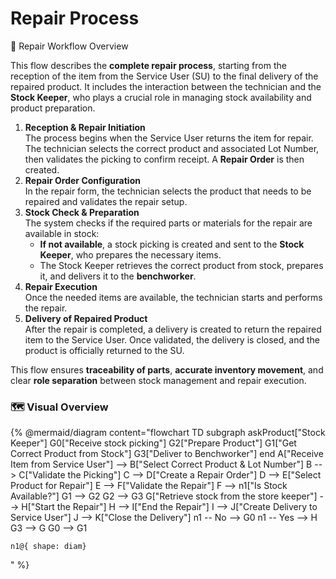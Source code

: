 # Repair Process



🔄 Repair Workflow Overview

This flow describes the **complete repair process**, starting from the reception of the item from the Service User (SU) to the final delivery of the repaired product. It includes the interaction between the technician and the **Stock Keeper**, who plays a crucial role in managing stock availability and product preparation.

1. **Reception & Repair Initiation**\
   The process begins when the Service User returns the item for repair. The technician selects the correct product and associated Lot Number, then validates the picking to confirm receipt. A **Repair Order** is then created.
2. **Repair Order Configuration**\
   In the repair form, the technician selects the product that needs to be repaired and validates the repair setup.
3. **Stock Check & Preparation**\
   The system checks if the required parts or materials for the repair are available in stock:
   * **If not available**, a stock picking is created and sent to the **Stock Keeper**, who prepares the necessary items.
   * The Stock Keeper retrieves the correct product from stock, prepares it, and delivers it to the **benchworker**.
4. **Repair Execution**\
   Once the needed items are available, the technician starts and performs the repair.
5. **Delivery of Repaired Product**\
   After the repair is completed, a delivery is created to return the repaired item to the Service User. Once validated, the delivery is closed, and the product is officially returned to the SU.

This flow ensures **traceability of parts**, **accurate inventory movement**, and clear **role separation** between stock management and repair execution.

### 🗺️ Visual Overview  <a href="#visual-overview" id="visual-overview"></a>

{% @mermaid/diagram content="flowchart TD
 subgraph askProduct["Stock Keeper"]
        G0["Receive stock picking"]
        G2["Prepare Product"]
        G1["Get Correct Product from Stock"]
        G3["Deliver to Benchworker"]
  end
    A["Receive Item from Service User"] --> B["Select Correct Product & Lot Number"]
    B --> C["Validate the Picking"]
    C --> D["Create a Repair Order"]
    D --> E["Select Product for Repair"]
    E --> F["Validate the Repair"]
    F --> n1["Is Stock Available?"]
    G1 --> G2
    G2 --> G3
    G["Retrieve stock from the store keeper"] --> H["Start the Repair"]
    H --> I["End the Repair"]
    I --> J["Create Delivery to Service User"]
    J --> K["Close the Delivery"]
    n1 -- No --> G0
    n1 -- Yes --> H
    G3 --> G
    G0 --> G1

    n1@{ shape: diam}
" %}

